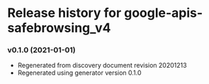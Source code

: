 # Release history for google-apis-safebrowsing_v4

### v0.1.0 (2021-01-01)

* Regenerated from discovery document revision 20201213
* Regenerated using generator version 0.1.0

